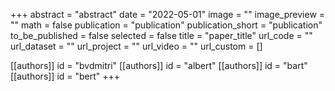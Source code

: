 +++
abstract = "abstract"
date = "2022-05-01"
image = ""
image_preview = ""
math = false
publication = "publication"
publication_short = "publication"
to_be_published = false
selected = false
title = "paper_title"
url_code = ""
url_dataset = ""
url_project = ""
url_video = ""
url_custom = []

[[authors]]
    id = "bvdmitri"
[[authors]]
    id = "albert"
[[authors]]
    id = "bart"
[[authors]]
    id = "bert"
+++
